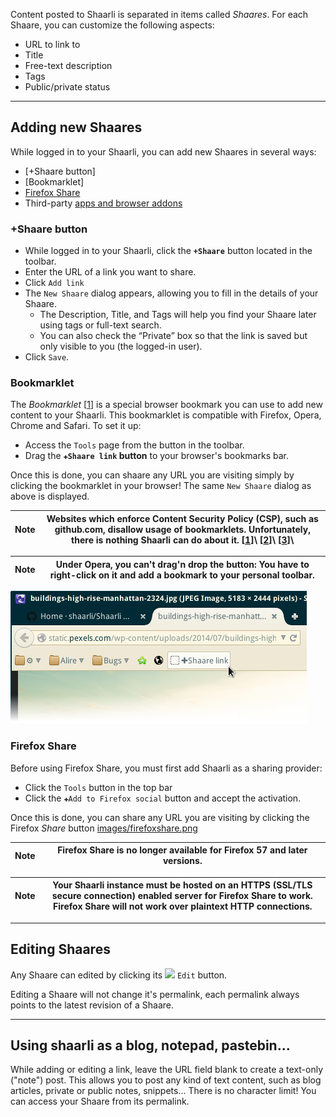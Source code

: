 Content posted to Shaarli is separated in items called _Shaares_. For each Shaare, 
you can customize the following aspects:

 * URL to link to
 * Title
 * Free-text description
 * Tags
 * Public/private status

--------------------------------------------------------------------------------

## Adding new Shaares

While logged in to your Shaarli, you can add new Shaares in several ways:

 * [+Shaare button]
 * [Bookmarklet]
 * [Firefox Share](#firefox-share)
 * Third-party [apps and browser addons](Community-\&-Related-software.md#mobile-apps)


### +Shaare button

 * While logged in to your Shaarli, click the **`+Shaare`** button located in the toolbar.
 * Enter the URL of a link you want to share.
 * Click `Add link`
 * The `New Shaare` dialog appears, allowing you to fill in the details of your Shaare.
   * The Description, Title, and Tags will help you find your Shaare later using tags or full-text search.
   * You can also check the “Private” box so that the link is saved but only visible to you (the logged-in user).
 * Click `Save`.

<!-- TODO Add screenshot of add/edit link dialog -->

### Bookmarklet

The _Bookmarklet_ \[[1](https://en.wikipedia.org/wiki/Bookmarklet)\] is a special 
browser bookmark you can use to add new content to your Shaarli. This bookmarklet is 
compatible with Firefox, Opera, Chrome and Safari. To set it up:

 * Access the `Tools` page from the button in the toolbar.
 * Drag the **`✚Shaare link` button** to your browser's bookmarks bar.

Once this is done, you can shaare any URL you are visiting simply by clicking the 
bookmarklet in your browser! The same `New Shaare` dialog as above is displayed.

| Note | Websites which enforce Content Security Policy (CSP), such as github.com, disallow usage of bookmarklets. Unfortunately, there is nothing Shaarli can do about it. \[[1](https://github.com/shaarli/Shaarli/issues/196)]\ \[[2](https://bugzilla.mozilla.org/show_bug.cgi?id=866522)]\ \[[3](https://code.google.com/p/chromium/issues/detail?id=233903)]\ |
|---------|---------|

| Note | Under Opera, you can't drag'n drop the button: You have to right-click on it and add a bookmark to your personal toolbar. |
|---------|---------|

![](images/bookmarklet.png)


### Firefox Share

Before using Firefox Share, you must first add Shaarli as a sharing provider:

- Click the `Tools` button in the top bar
- Click the `✚Add to Firefox social` button and accept the activation.

Once this is done, you can share any URL you are visiting by clicking the Firefox 
_Share_ button [images/firefoxshare.png](images/firefoxshare.png)

| Note | Firefox Share is no longer available for Firefox 57 and later versions. |
|---------|---------|

| Note | Your Shaarli instance must be hosted on an HTTPS (SSL/TLS secure connection) enabled server for Firefox Share to work. Firefox Share will not work over plaintext HTTP connections. |
|---------|---------|

--------------------------------------------------------------------------------

## Editing Shaares

Any Shaare can edited by clicking its ![](https://raw.githubusercontent.com/shaarli/Shaarli/master/images/edit_icon.png) `Edit` button.

Editing a Shaare will not change it's permalink, each permalink always points to the 
latest revision of a Shaare.

--------------------------------------------------------------------------------

## Using shaarli as a blog, notepad, pastebin...

While adding or editing a link, leave the URL field blank to create a text-only 
("note") post. This allows you to post any kind of text content, such as blog 
articles, private or public notes, snippets... There is no character limit! You can 
access your Shaare from its permalink.

